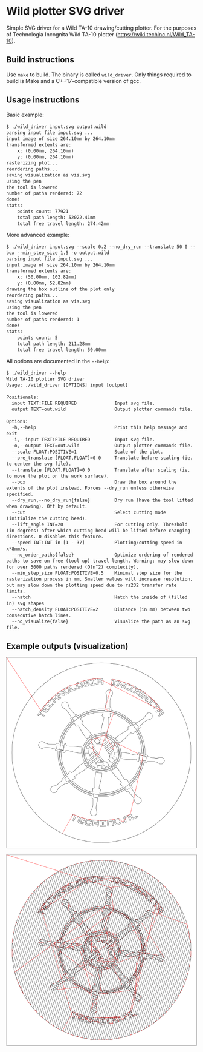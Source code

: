 # Wild plotter SVG driver
Simple SVG driver for a Wild TA-10 drawing/cutting plotter. For the purposes of Technologia Incognita Wild TA-10 plotter (https://wiki.techinc.nl/Wild_TA-10).

## Build instructions
Use `make` to build. The binary is called `wild_driver`. Only things required to build is Make and a C++17-compatible version of gcc.

## Usage instructions

Basic example:
```
$ ./wild_driver input.svg output.wild
parsing input file input.svg ...
input image of size 264.10mm by 264.10mm
transformed extents are:
    x: (0.00mm, 264.10mm)
    y: (0.00mm, 264.10mm)
rasterizing plot...
reordering paths...
saving visualization as vis.svg
using the pen
the tool is lowered
number of paths rendered: 72
done!
stats:
    points count: 77921
    total path length: 52022.41mm
    total free travel length: 274.42mm
```

More advanced example:
```
$ ./wild_driver input.svg --scale 0.2 --no_dry_run --translate 50 0 --box --min_step_size 1.5 -o output.wild
parsing input file input.svg ...
input image of size 264.10mm by 264.10mm
transformed extents are:
    x: (50.00mm, 102.82mm)
    y: (0.00mm, 52.82mm)
drawing the box outline of the plot only
reordering paths...
saving visualization as vis.svg
using the pen
the tool is lowered
number of paths rendered: 1
done!
stats:
    points count: 5
    total path length: 211.28mm
    total free travel length: 50.00mm
```

All options are documented in the `--help`:
```
$ ./wild_driver --help
Wild TA-10 plotter SVG driver
Usage: ./wild_driver [OPTIONS] input [output]

Positionals:
  input TEXT:FILE REQUIRED              Input svg file.
  output TEXT=out.wild                  Output plotter commands file.

Options:
  -h,--help                             Print this help message and exit
  -i,--input TEXT:FILE REQUIRED         Input svg file.
  -o,--output TEXT=out.wild             Output plotter commands file.
  --scale FLOAT:POSITIVE=1              Scale of the plot.
  --pre_translate [FLOAT,FLOAT]=0 0     Translate before scaling (ie. to center the svg file).
  --translate [FLOAT,FLOAT]=0 0         Translate after scaling (ie. to move the plot on the work surface).
  --box                                 Draw the box around the extents of the plot instead. Forces --dry_run unless otherwise specified.
  --dry_run,--no_dry_run{false}         Dry run (have the tool lifted when drawing). Off by default.
  --cut                                 Select cutting mode (initialize the cutting head).
  --lift_angle INT=20                   For cutting only. Threshold (in degrees) after which cutting head will be lifted before changing directions. 0 disables this feature.
  --speed INT:INT in [1 - 37]           Plotting/cutting speed in x*8mm/s.
  --no_order_paths{false}               Optimize ordering of rendered paths to save on free (tool up) travel length. Warning: may slow down for over 5000 paths rendered (O(n^2) complexity).
  --min_step_size FLOAT:POSITIVE=0.5    Minimal step size for the rasterization process in mm. Smaller values will increase resolution, but may slow down the plotting speed due to rs232 transfer rate limits.
  --hatch                               Hatch the inside of (filled in) svg shapes
  --hatch_density FLOAT:POSITIVE=2      Distance (in mm) between two consecutive hatch lines.
  --no_visualize{false}                 Visualize the path as an svg file.
```

## Example outputs (visualization)

![TechInc logo](/readme_res/techinc_logo.svg)

![TechInc logo, with hatching](/readme_res/techinc_logo_hatching.svg)
